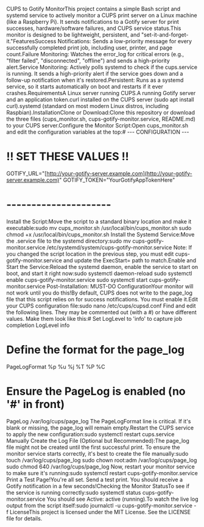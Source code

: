 CUPS to Gotify MonitorThis project contains a simple Bash script and systemd service to actively monitor a CUPS print server on a Linux machine (like a Raspberry Pi). It sends notifications to a Gotify server for print successes, hardware/software failures, and CUPS service status.This monitor is designed to be lightweight, persistent, and "set-it-and-forget-it."FeaturesSuccess Notifications: Sends a low-priority message for every successfully completed print job, including user, printer, and page count.Failure Monitoring: Watches the error_log for critical errors (e.g., "filter failed", "disconnected", "offline") and sends a high-priority alert.Service Monitoring: Actively polls systemd to check if the cups.service is running. It sends a high-priority alert if the service goes down and a follow-up notification when it's restored.Persistent: Runs as a systemd service, so it starts automatically on boot and restarts if it ever crashes.RequirementsA Linux server running CUPS.A running Gotify server and an application token.curl installed on the CUPS server (sudo apt install curl).systemd (standard on most modern Linux distros, including Raspbian).InstallationClone or Download:Clone this repository or download the three files (cups_monitor.sh, cups-gotify-monitor.service, README.md) to your CUPS server.Configure the Monitor Script:Open cups_monitor.sh and edit the configuration variables at the top:# --- CONFIGURATION ---
# !! SET THESE VALUES !!
GOTIFY_URL="[http://your-gotify-server.example.com](http://your-gotify-server.example.com)"
GOTIFY_TOKEN="YourGotifyAppTokenHere"
# ---------------------
Install the Script:Move the script to a standard binary location and make it executable:sudo mv cups_monitor.sh /usr/local/bin/cups_monitor.sh
sudo chmod +x /usr/local/bin/cups_monitor.sh
Install the Systemd Service:Move the .service file to the systemd directory:sudo mv cups-gotify-monitor.service /etc/systemd/system/cups-gotify-monitor.service
Note: If you changed the script location in the previous step, you must edit cups-gotify-monitor.service and update the ExecStart= path to match.Enable and Start the Service:Reload the systemd daemon, enable the service to start on boot, and start it right now:sudo systemctl daemon-reload
sudo systemctl enable cups-gotify-monitor.service
sudo systemctl start cups-gotify-monitor.service
Post-Installation: MUST-DO ConfigurationYour monitor will not work until you do this!By default, CUPS does not write to the page_log file that this script relies on for success notifications. You must enable it.Edit your CUPS configuration file:sudo nano /etc/cups/cupsd.conf
Find and edit the following lines. They may be commented out (with a #) or have different values. Make them look like this:# Set LogLevel to 'info' to capture job completion
LogLevel info

# Define the format for the page_log
PageLogFormat %p %u %j %T %P %C

# Ensure the PageLog is enabled (no '#' in front)
PageLog /var/log/cups/page_log
The PageLogFormat line is critical. If it's blank or missing, the page_log will remain empty.Restart the CUPS service to apply the new configuration:sudo systemctl restart cups.service
Manually Create the Log File (Optional but Recommended):The page_log file might not be created until the first successful print. To ensure the monitor service starts correctly, it's best to create the file manually:sudo touch /var/log/cups/page_log
sudo chown root:adm /var/log/cups/page_log
sudo chmod 640 /var/log/cups/page_log
Now, restart your monitor service to make sure it's running:sudo systemctl restart cups-gotify-monitor.service
Print a Test Page!You're all set. Send a test print. You should receive a Gotify notification in a few seconds!Checking the Monitor StatusTo see if the service is running correctly:sudo systemctl status cups-gotify-monitor.service
You should see Active: active (running).To watch the live log output from the script itself:sudo journalctl -u cups-gotify-monitor.service -f
LicenseThis project is licensed under the MIT License. See the LICENSE file for details.
